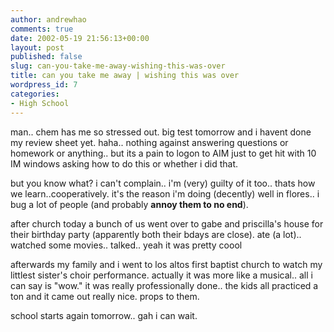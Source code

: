 ```yaml
---
author: andrewhao
comments: true
date: 2002-05-19 21:56:13+00:00
layout: post
published: false
slug: can-you-take-me-away-wishing-this-was-over
title: can you take me away | wishing this was over
wordpress_id: 7
categories:
- High School
---
```


man.. chem has me so stressed out. big test tomorrow and i havent done my review sheet yet. haha.. nothing against answering questions or homework or anything.. but its a pain to logon to AIM just to get hit with 10 IM windows asking how to do this or whether i did that.

but you know what? i can't complain.. i'm (very) guilty of it too.. thats how we learn..cooperatively. it's the reason i'm doing (decently) well in flores.. i bug a lot of people (and probably **annoy them to no end**).

after church today a bunch of us went over to gabe and priscilla's house for their birthday party (apparently both their bdays are close). ate (a lot).. watched some movies.. talked.. yeah it was pretty coool

afterwards my family and i went to los altos first baptist church to watch my littlest sister's choir performance. actually it was more like a musical.. all i can say is "wow." it was really professionally done.. the kids all practiced a ton and it came out really nice. props to them.

school starts again tomorrow.. gah i can wait.
